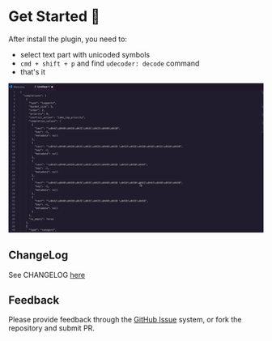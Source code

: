 # Get Started 🚀
After install the plugin, you need to: 
- select text part with unicoded symbols
- `cmd + shift + p` and find `udecoder: decode` command
- that's it

![example](/img/example.gif)

## ChangeLog
See CHANGELOG [here](CHANGELOG.md)

## Feedback
Please provide feedback through the [GitHub Issue](https://github.com/pashkatrick/vscode-udecoder/issues) system, or fork the repository and submit PR.
